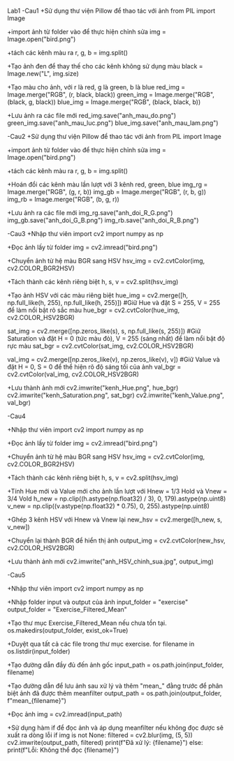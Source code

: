 Lab1
-Cau1
+Sử dụng thư viện Pillow để thao tác với ảnh
from PIL import Image

+import ảnh từ folder vào để thực hiện chỉnh sửa
img = Image.open("bird.png")

+tách các kênh màu ra 
r, g, b = img.split()

+Tạo ảnh đen để thay thế cho các kênh không sử dụng màu
black = Image.new("L", img.size)

+Tạo màu cho ảnh, với r là red, g là green, b là blue
red_img = Image.merge("RGB", (r, black, black))
green_img = Image.merge("RGB", (black, g, black))
blue_img = Image.merge("RGB", (black, black, b))

+Lưu ảnh ra các file mới
red_img.save("anh_mau_do.png")
green_img.save("anh_mau_luc.png")
blue_img.save("anh_mau_lam.png")

-Cau2
+Sử dụng thư viện Pillow để thao tác với ảnh
from PIL import Image

+import ảnh từ folder vào để thực hiện chỉnh sửa
img = Image.open("bird.png")

+tách các kênh màu ra 
r, g, b = img.split()

+Hoán đổi các kênh màu lần lượt với 3 kênh red, green, blue
img_rg = Image.merge("RGB", (g, r, b)) 
img_gb = Image.merge("RGB", (r, b, g))  
img_rb = Image.merge("RGB", (b, g, r))

+Lưu ảnh ra các file mới
img_rg.save("anh_doi_R_G.png")
img_gb.save("anh_doi_G_B.png")
img_rb.save("anh_doi_R_B.png")

-Cau3
+Nhập thư viên
import cv2
import numpy as np

+Đọc ảnh lấy từ folder
img = cv2.imread("bird.png") 

+Chuyển ảnh từ hệ màu BGR sang HSV
hsv_img = cv2.cvtColor(img, cv2.COLOR_BGR2HSV) 

+Tách thành các kênh riêng biệt
h, s, v = cv2.split(hsv_img)

+Tạo ảnh HSV với các màu riêng biệt
hue_img = cv2.merge([h, np.full_like(h, 255), np.full_like(h, 255)]) #Giữ Hue và đặt S = 255, V = 255 để làm nổi bật rõ sắc màu
hue_bgr = cv2.cvtColor(hue_img, cv2.COLOR_HSV2BGR)

sat_img = cv2.merge([np.zeros_like(s), s, np.full_like(s, 255)]) #Giữ Saturation và đặt H = 0 (tức màu đỏ), V = 255 (sáng nhất) để làm nổi bật độ rực màu
sat_bgr = cv2.cvtColor(sat_img, cv2.COLOR_HSV2BGR)

val_img = cv2.merge([np.zeros_like(v), np.zeros_like(v), v]) #Giữ Value và đặt H = 0, S = 0 để thể hiện rõ độ sáng tối của ảnh
val_bgr = cv2.cvtColor(val_img, cv2.COLOR_HSV2BGR)

+Lưu thành ảnh mới
cv2.imwrite("kenh_Hue.png", hue_bgr)
cv2.imwrite("kenh_Saturation.png", sat_bgr)
cv2.imwrite("kenh_Value.png", val_bgr)

-Cau4

+Nhập thư viên
import cv2
import numpy as np

+Đọc ảnh lấy từ folder
img = cv2.imread("bird.png")

+Chuyển ảnh từ hệ màu BGR sang HSV
hsv_img = cv2.cvtColor(img, cv2.COLOR_BGR2HSV) 

+Tách thành các kênh riêng biệt
h, s, v = cv2.split(hsv_img)

+Tính Hue mới và Value mới cho ảnh lần lượt với Hnew = 1/3 Hold và Vnew = 3/4 Vold
h_new = np.clip((h.astype(np.float32) / 3), 0, 179).astype(np.uint8)
v_new = np.clip((v.astype(np.float32) * 0.75), 0, 255).astype(np.uint8)

+Ghép 3 kênh HSV với Hnew và Vnew lại
new_hsv = cv2.merge([h_new, s, v_new])

+Chuyển lại thành BGR để hiển thị ảnh
output_img = cv2.cvtColor(new_hsv, cv2.COLOR_HSV2BGR)

+Lưu thành ảnh mới
cv2.imwrite("anh_HSV_chinh_sua.jpg", output_img)

-Cau5

+Nhập thư viên
import cv2
import numpy as np

+Nhập folder input và output của ảnh
input_folder = "exercise"
output_folder = "Exercise_Filtered_Mean"

+Tạo thư mục Exercise_Filtered_Mean nếu chưa tồn tại.
os.makedirs(output_folder, exist_ok=True)

+Duyệt qua tất cả các file trong thư mục exercise.
for filename in os.listdir(input_folder)

+Tạo đường dẫn đầy đủ đến ảnh gốc
input_path = os.path.join(input_folder, filename)

+Tạo đường dẫn để lưu ảnh sau xử lý và thêm "mean_" đằng trước để phân biệt ảnh đã được thêm meanfilter
output_path = os.path.join(output_folder, f"mean_{filename}")

+Đọc ảnh
img = cv2.imread(input_path)

+Sử dụng hàm if để đọc ảnh và áp dụng meanfilter nếu không đọc được sẽ xuất ra dòng lỗi
 if img is not None:
            filtered = cv2.blur(img, (5, 5))
            cv2.imwrite(output_path, filtered)
            print(f"Đã xử lý: {filename}")
        else:
            print(f"Lỗi: Không thể đọc {filename}")

